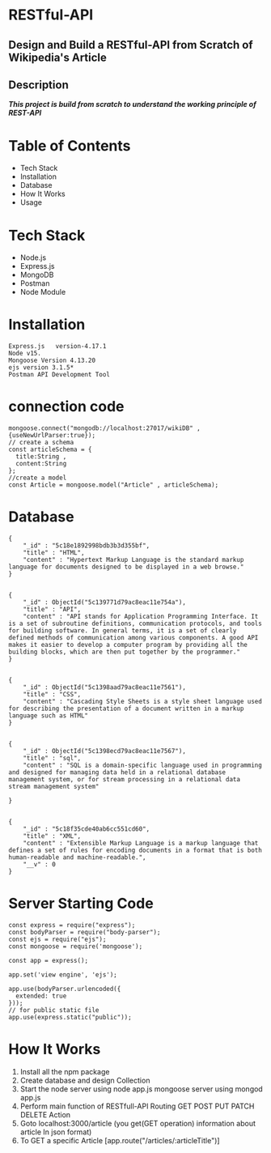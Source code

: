 # RESTful-API
## Design and Build a RESTful-API from Scratch of Wikipedia's Article
## Description
***This project is build from scratch to understand 
the working principle of REST-API***

# Table of Contents
- Tech Stack
- Installation
- Database
- How It Works
- Usage 

# Tech Stack
- Node.js
- Express.js
- MongoDB
- Postman
- Node Module

# Installation
```
Express.js   version-4.17.1
Node v15.
Mongoose Version 4.13.20
ejs version 3.1.5*
Postman API Development Tool
```
# connection code
```
mongoose.connect("mongodb://localhost:27017/wikiDB" , {useNewUrlParser:true});
// create a schema
const articleSchema = {
  title:String ,
  content:String
};
//create a model
const Article = mongoose.model("Article" , articleSchema);
```
# Database
```
{
    "_id" : "5c18e1892998bdb3b3d355bf",
    "title" : "HTML",
    "content" : "Hypertext Markup Language is the standard markup language for documents designed to be displayed in a web browse."
}


{
    "_id" : ObjectId("5c139771d79ac8eac11e754a"),
    "title" : "API",
    "content" : "API stands for Application Programming Interface. It is a set of subroutine definitions, communication protocols, and tools for building software. In general terms, it is a set of clearly defined methods of communication among various components. A good API makes it easier to develop a computer program by providing all the building blocks, which are then put together by the programmer."
}


{
    "_id" : ObjectId("5c1398aad79ac8eac11e7561"),
    "title" : "CSS",
    "content" : "Cascading Style Sheets is a style sheet language used for describing the presentation of a document written in a markup language such as HTML"
}


{
    "_id" : ObjectId("5c1398ecd79ac8eac11e7567"),
    "title" : "sql",
    "content" : "SQL is a domain-specific language used in programming and designed for managing data held in a relational database management system, or for stream processing in a relational data stream management system"
    
}


{
    "_id" : "5c18f35cde40ab6cc551cd60",
    "title" : "XML",
    "content" : "Extensible Markup Language is a markup language that defines a set of rules for encoding documents in a format that is both human-readable and machine-readable.",
    "__v" : 0
}
```
# Server Starting Code
```
const express = require("express");
const bodyParser = require("body-parser");
const ejs = require("ejs");
const mongoose = require('mongoose');

const app = express();

app.set('view engine', 'ejs');

app.use(bodyParser.urlencoded({
  extended: true
}));
// for public static file
app.use(express.static("public"));

```
# How It Works
1. Install all the npm package 
2. Create database and design Collection
3. Start the node server using node app.js mongoose server using mongod app.js
4. Perform main function of RESTfull-API Routing GET POST PUT PATCH DELETE Action
4. Goto localhost:3000/article (you get(GET operation) information about article In json format)
5. To GET a specific Article [app.route("/articles/:articleTitle")]
















 






